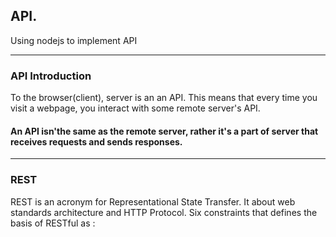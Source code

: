 ## API.  

Using nodejs to implement API  

---  
  
### API Introduction  
To the browser(client), server is an an API. This means that every time you visit a webpage, you interact with some remote server's API.  
#### **An API isn'the same as the remote server, rather it's a part of server that receives requests and sends responses.**  

---   

### REST  
  
  REST is an acronym for Representational State Transfer. It about web standards architecture and HTTP Protocol. Six constraints that defines the basis of RESTful as :  





